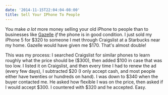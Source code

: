 ```yaml
---
date: '2014-11-15T22:04:04-08:00'
title: Sell Your IPhone To People
---
```


You make *a lot* more money selling your old iPhone to people than to businesses like [Gazelle](https://gazelle.com) *if* the phone is in good condition. I just sold my iPhone 5 for $320 to someone I met through Craigslist at a Starbucks near my home. Gazelle would have given me $170. That's almost double!

This was my process: I searched Craigslist for similar phones to learn roughly what the price should be ($300), then added $100 in case that was too low. I listed it on Craigslist, and then every time I had to renew the ad (every few days), I subtracted $20 (I only accept cash, and most people either have twenties or hundreds on hand). I was down to $340 when the buyer contacted me. He asked how flexible I was on the price, then asked if I would accept $300. I countered with $320 and he accepted. Easy.
